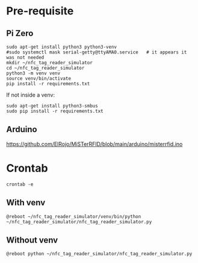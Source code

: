 
# Pre-requisite

## Pi Zero

```shell
sudo apt-get install python3 python3-venv
#sudo systemctl mask serial-getty@ttyAMA0.service   # it appears it was not needed
mkdir ~/nfc_tag_reader_simulator
cd ~/nfc_tag_reader_simulator
python3 -m venv venv
source venv/bin/activate
pip install -r requirements.txt
```

If not inside a venv:
```shell
sudo apt-get install python3-smbus
sudo pip install -r requirements.txt
```

## Arduino

https://github.com/ElRojo/MiSTerRFID/blob/main/arduino/misterrfid.ino

# Crontab
```shell
crontab -e
```

## With venv
```shell
@reboot ~/nfc_tag_reader_simulator/venv/bin/python ~/nfc_tag_reader_simulator/nfc_tag_reader_simulator.py
```

## Without venv
```shell
@reboot python ~/nfc_tag_reader_simulator/nfc_tag_reader_simulator.py
```

